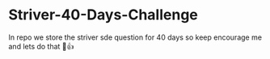 # Striver-40-Days-Challenge
In repo we store the striver sde question for 40 days so keep encourage me and lets do that 🎯👍
